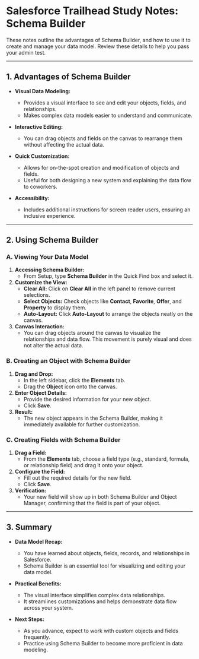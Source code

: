 # Salesforce Trailhead Study Notes: Schema Builder

These notes outline the advantages of Schema Builder, and how to use it to create and manage your data model. Review these details to help you pass your admin test.

---

## 1. Advantages of Schema Builder

- **Visual Data Modeling:**  
  - Provides a visual interface to see and edit your objects, fields, and relationships.
  - Makes complex data models easier to understand and communicate.
  
- **Interactive Editing:**  
  - You can drag objects and fields on the canvas to rearrange them without affecting the actual data.
  
- **Quick Customization:**  
  - Allows for on-the-spot creation and modification of objects and fields.
  - Useful for both designing a new system and explaining the data flow to coworkers.

- **Accessibility:**  
  - Includes additional instructions for screen reader users, ensuring an inclusive experience.

---

## 2. Using Schema Builder

### A. Viewing Your Data Model

1. **Accessing Schema Builder:**  
   - From Setup, type **Schema Builder** in the Quick Find box and select it.
2. **Customize the View:**
   - **Clear All:** Click on **Clear All** in the left panel to remove current selections.
   - **Select Objects:** Check objects like **Contact**, **Favorite**, **Offer**, and **Property** to display them.
   - **Auto-Layout:** Click **Auto-Layout** to arrange the objects neatly on the canvas.
3. **Canvas Interaction:**  
   - You can drag objects around the canvas to visualize the relationships and data flow. This movement is purely visual and does not alter the actual data.

### B. Creating an Object with Schema Builder

1. **Drag and Drop:**
   - In the left sidebar, click the **Elements** tab.
   - Drag the **Object** icon onto the canvas.
2. **Enter Object Details:**
   - Provide the desired information for your new object.
   - Click **Save**.
3. **Result:**  
   - The new object appears in the Schema Builder, making it immediately available for further customization.

### C. Creating Fields with Schema Builder

1. **Drag a Field:**
   - From the **Elements** tab, choose a field type (e.g., standard, formula, or relationship field) and drag it onto your object.
2. **Configure the Field:**
   - Fill out the required details for the new field.
   - Click **Save**.
3. **Verification:**
   - Your new field will show up in both Schema Builder and Object Manager, confirming that the field is part of your object.

---

## 3. Summary

- **Data Model Recap:**
  - You have learned about objects, fields, records, and relationships in Salesforce.
  - Schema Builder is an essential tool for visualizing and editing your data model.

- **Practical Benefits:**
  - The visual interface simplifies complex data relationships.
  - It streamlines customizations and helps demonstrate data flow across your system.

- **Next Steps:**
  - As you advance, expect to work with custom objects and fields frequently.
  - Practice using Schema Builder to become more proficient in data modeling.
